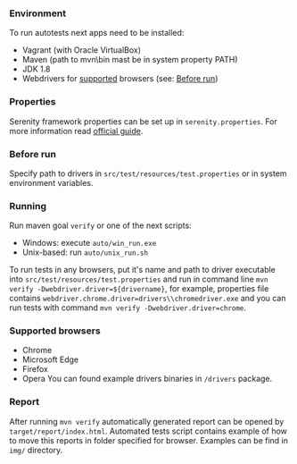 ### Environment

To run autotests next apps need to be installed:
* Vagrant (with Oracle VirtualBox)
* Maven (path to mvn\bin mast be in system property PATH)
* JDK 1.8
* Webdrivers for [supported](#supported-browsers) browsers (see: [Before run](#before-run))

### Properties

Serenity framework properties can be set up in `serenity.properties`. 
For more information read
<a href="http://thucydides.info/docs/serenity/#_serenity_system_properties_and_configuration" title="Serenity properties and configuration">official guide</a>.

### Before run

Specify path to drivers in `src/test/resources/test.properties` or in system environment variables.

### Running
Run maven goal `verify` or one of the next scripts: 
* Windows: execute `auto/win_run.exe`
* Unix-based: run `auto/unix_run.sh`

To run tests in any browsers, put it's name and path to driver executable into `src/test/resources/test.properties` and
run in command line `mvn verify -Dwebdriver.driver=${drivername}`, for example, properties file contains
`webdriver.chrome.driver=drivers\\chromedriver.exe` and you can run tests with command 
`mvn verify -Dwebdriver.driver=chrome`.


### Supported browsers
* Chrome
* Microsoft Edge
* Firefox
* Opera
You can found example drivers binaries in `/drivers` package.

### Report  
After running `mvn verify` automatically generated report can be opened by `target/report/index.html`. Automated 
tests script contains example of how to move this reports in folder specified for browser.
Examples can be find in `img/` directory.